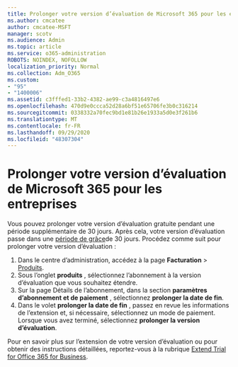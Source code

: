 ```yaml
---
title: Prolonger votre version d’évaluation de Microsoft 365 pour les entreprises
ms.author: cmcatee
author: cmcatee-MSFT
manager: scotv
ms.audience: Admin
ms.topic: article
ms.service: o365-administration
ROBOTS: NOINDEX, NOFOLLOW
localization_priority: Normal
ms.collection: Adm_O365
ms.custom:
- "95"
- "1400006"
ms.assetid: c3fffed1-33b2-4382-ae99-c3a4816497e6
ms.openlocfilehash: 470d9e0ccca52d28a6bf51e65706fe3b0c316214
ms.sourcegitcommit: 0338332a70fec9bd1e81b26e1933a5d0e3f261b6
ms.translationtype: MT
ms.contentlocale: fr-FR
ms.lasthandoff: 09/29/2020
ms.locfileid: "48307304"
---
```

# <a name="extend-your-trial-for-microsoft-365-for-business"></a>Prolonger votre version d’évaluation de Microsoft 365 pour les entreprises

Vous pouvez prolonger votre version d’évaluation gratuite pendant une période supplémentaire de 30 jours. Après cela, votre version d’évaluation passe dans une [période de grâce](https://docs.microsoft.com/alchemyinsights/grace-period-for-microsoft-365-free-trial)de 30 jours. Procédez comme suit pour prolonger votre version d’évaluation :
  
1. Dans le centre d’administration, accédez à la page **Facturation** \> [Produits](https://go.microsoft.com/fwlink/p/?linkid=842054).
2. Sous l’onglet **produits** , sélectionnez l’abonnement à la version d’évaluation que vous souhaitez étendre.
3. Sur la page Détails de l’abonnement, dans la section **paramètres d’abonnement et de paiement** , sélectionnez **prolonger la date de fin**.
4. Dans le volet **prolonger la date de fin** , passez en revue les informations de l’extension et, si nécessaire, sélectionnez un mode de paiement. Lorsque vous avez terminé, sélectionnez **prolonger la version d’évaluation**.

Pour en savoir plus sur l’extension de votre version d’évaluation ou pour obtenir des instructions détaillées, reportez-vous à la rubrique [Extend Trial for Office 365 for Business](https://docs.microsoft.com/microsoft-365/commerce/extend-your-trial).